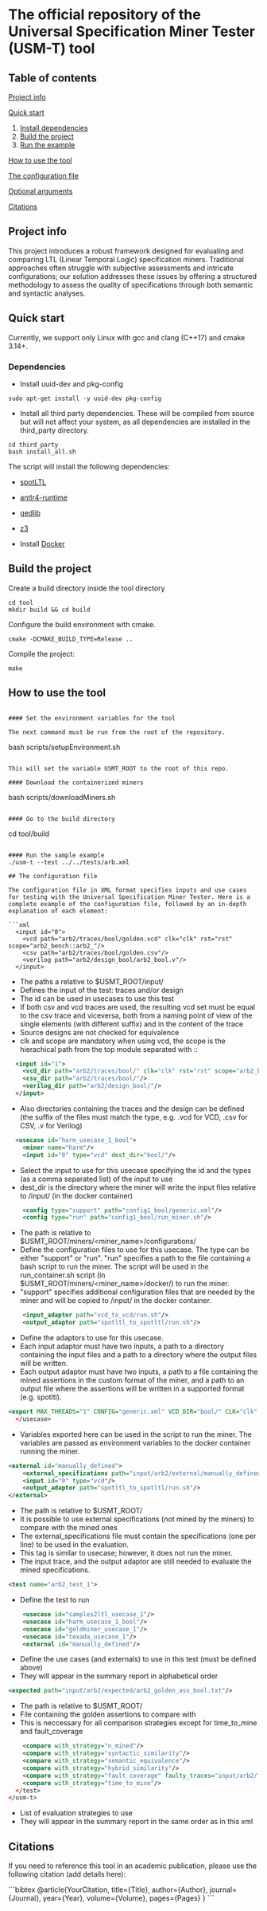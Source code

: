 
# The official repository of the Universal Specification Miner Tester (USM-T) tool

## Table of contents

[Project info](#project-info)

[Quick start](#quick-start)
1. [Install dependencies](#dependencies)
2. [Build the project](#build-the-project)
3. [Run the example](#run-the-example)

[How to use the tool](#how-to-use-the-tool)

[The configuration file](#the-configuration-file)

[Optional arguments](#optional-arguments)

[Citations](#citations)

## Project info

This project introduces a robust framework designed for evaluating and comparing LTL (Linear Temporal Logic) specification miners. Traditional approaches often struggle with subjective assessments and intricate configurations; our solution addresses these issues by offering a structured methodology to assess the quality of specifications through both semantic and syntactic analyses.

## Quick start

Currently, we support only Linux with gcc and clang (C++17) and cmake 3.14+.

### Dependencies
* Install uuid-dev and pkg-config

```
sudo apt-get install -y uuid-dev pkg-config
```

* Install all third party dependencies. These will be compiled from source but will not affect your system, as all dependencies are installed in the third_party directory.

```
cd third_party
bash install_all.sh
```

The script will install the following dependencies:
* [spotLTL](https://spot.lrde.epita.fr/install.html)
* [antlr4-runtime](https://www.antlr.org)
* [gedlib](https://dbblumenthal.github.io/gedlib/)
* [z3](https://github.com/Z3Prover/z3.git)


* Install [Docker](https://docs.docker.com/engine/install/ubuntu/)

## Build the project

Create a build directory inside the tool directory

```
cd tool
mkdir build && cd build
```

Configure the build environment with cmake.

```
cmake -DCMAKE_BUILD_TYPE=Release ..
```

Compile the project:

```
make
```

## How to use the tool

```

#### Set the environment variables for the tool

The next command must be run from the root of the repository.

```
bash scripts/setupEnvironment.sh
```

This will set the variable USMT_ROOT to the root of this repo.

#### Download the containerized miners

```
bash scripts/downloadMiners.sh
```

#### Go to the build directory

```
cd tool/build
```

#### Run the sample example
./usm-t --test ../../tests/arb.xml

## The configuration file

The configuration file in XML format specifies inputs and use cases for testing with the Universal Specification Miner Tester. Here is a complete example of the configuration file, followed by an in-depth explanation of each element:

```xml
  <input id="0">
    <vcd path="arb2/traces/bool/golden.vcd" clk="clk" rst="rst" scope="arb2_bench::arb2_"/>
    <csv path="arb2/traces/bool/golden.csv"/>
    <verilog path="arb2/design_bool/arb2_bool.v"/>
  </input>
```

- The paths a relative to $USMT_ROOT/input/
- Defines the input of the test: traces and/or design
- The id can be used in usecases to use this test
- If both csv and vcd traces are used, the resulting vcd set must be equal to the csv trace and viceversa, both from a naming point of view of the single elements (with different suffix) and in the content of the trace
- Source designs are not checked for equivalence
- clk and scope are mandatory when using vcd, the scope is the hierachical path from the top module separated with ::

```xml
  <input id="1">
    <vcd_dir path="arb2/traces/bool/" clk="clk" rst="rst" scope="arb2_bench::arb2_"/>
    <csv_dir path="arb2/traces/bool/"/>
    <verilog_dir path="arb2/design_bool/"/>
  </input>
```

- Also directories containing the traces and the design can be defined (the suffix of the files must match the type, e.g. .vcd for VCD, .csv for CSV, .v for Verilog)

```xml
  <usecase id="harm_usecase_1_bool">
    <miner name="harm"/> 
    <input id="0" type="vcd" dest_dir="bool/"/>
```

- Select the input to use for this usecase specifying the id and the types (as a comma separated list) of the input to use
- dest_dir is the directory where the miner will write the input files relative to /input/ (in the docker container)


```xml
    <config type="support" path="config1_bool/generic.xml"/>
    <config type="run" path="config1_bool/run_miner.sh"/>
```

- The path is relative to $USMT_ROOT/miners/<miner_name>/configurations/
- Define the configuration files to use for this usecase. The type can be either "support" or "run". "run" specifies a path to the file containing a bash script to run the miner. The script will be used in the run_container.sh script (in $USMT_ROOT/miners/<miner_name>/docker/) to run the miner.
- "support" specifies additional configuration files that are needed by the miner and will be copied to /input/ in the docker container.


```xml
    <input_adaptor path="vcd_to_vcd/run.sh"/>
    <output_adaptor path="spotltl_to_spotltl/run.sh"/>
```
- Define the adaptors to use for this usecase.
- Each input adaptor must have two inputs, a path to a directory containing the input files and a path to a directory where the output files will be written.
- Each output adaptor must have two inputs, a path to a file containing the mined assertions in the custom format of the miner, and a path to an output file where the assertions will be written in a supported format (e.g. spotltl).

```xml
<export MAX_THREADS="1" CONFIG="generic.xml" VCD_DIR="bool/" CLK="clk" VCD_SS="arb2_bench::arb2_"/>
  </usecase>
```

- Variables exported here can be used in the script to run the miner. The variables are passed as environment variables to the docker container running the miner.


```xml
<external id="manually_defined">
    <external_specifications path="input/arb2/external/manually_defined.txt"/>
    <input id="0" type="vcd"/>
    <output_adaptor path="spotltl_to_spotltl/run.sh"/>
</external>
```
- The path is relative to $USMT_ROOT/
- It is possible to use external specifications (not mined by the miners) to compare with the mined ones
- The external_specifications file must contain the specifications (one per line) to be used in the evaluation.
- This tag is similar to usecase; however, it does not run the miner. 
- The input trace, and the output adaptor are still needed to evaluate the mined specifications.


```xml
<test name="arb2_test_1">
```
- Define the test to run

```xml
    <usecase id="samples2ltl_usecase_1"/>
    <usecase id="harm_usecase_1_bool"/>
    <usecase id="goldminer_usecase_1"/>
    <usecase id="texada_usecase_1"/> 
    <external id="manually_defined"/>
```

- Define the use cases (and externals) to use in this test (must be defined above)
- They will appear in the summary report in alphabetical order


```xml
<expected path="input/arb2/expected/arb2_golden_ass_bool.txt"/>
```
- The path is relative to $USMT_ROOT/
- File containing the golden assertions to compare with
- This is neccessary for all comparison strategies except for time_to_mine and fault_coverage

```xml
    <compare with_strategy="n_mined"/>
    <compare with_strategy="syntactic_similarity"/>
    <compare with_strategy="semantic_equivalence"/>
    <compare with_strategy="hybrid_similarity"/>
    <compare with_strategy="fault_coverage" faulty_traces="input/arb2/faulty_traces/" trace_type="csv" />
    <compare with_strategy="time_to_mine"/>
  </test>
</usm-t>
```

- List of evaluation strategies to use
- They will appear in the summary report in the same order as in this xml

## Citations

If you need to reference this tool in an academic publication, please use the following citation (add details here):

\```bibtex
@article{YourCitation,
  title={Title},
  author={Author},
  journal={Journal},
  year={Year},
  volume={Volume},
  pages={Pages}
}
\```

